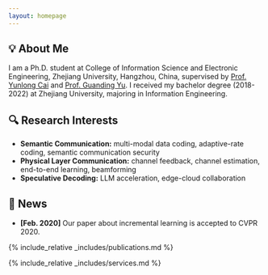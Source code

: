 ```yaml
---
layout: homepage
---
```


## 💡 About Me

I am a Ph.D. student at College of Information Science and Electronic Engineering, Zhejiang University, Hangzhou, China, supervised by [Prof. Yunlong Cai](https://person.zju.edu.cn/ylcai/) and [Prof. Guanding Yu](https://person.zju.edu.cn/yuguanding). I received my bachelor degree (2018-2022) at Zhejiang University, majoring in Information Engineering. 

## 🔍 Research Interests

- **Semantic Communication:** multi-modal data coding, adaptive-rate coding, semantic communication security
- **Physical Layer Communication:** channel feedback, channel estimation, end-to-end learning, beamforming
- **Speculative Decoding:** LLM acceleration, edge-cloud collaboration 

## 🚧 News

- **[Feb. 2020]** Our paper about incremental learning is accepted to CVPR 2020.
<!-- - **[Feb. 2020]** We will host the ACM Multimedia Asia 2020 conference in Singapore!
- **[Sept. 2019]** Our paper about few-shot learning is accepted to NeurIPS 2019.
- **[Mar. 2019]** Our paper about few-shot learning is accepted to CVPR 2019. -->

{% include_relative _includes/publications.md %}

{% include_relative _includes/services.md %}
